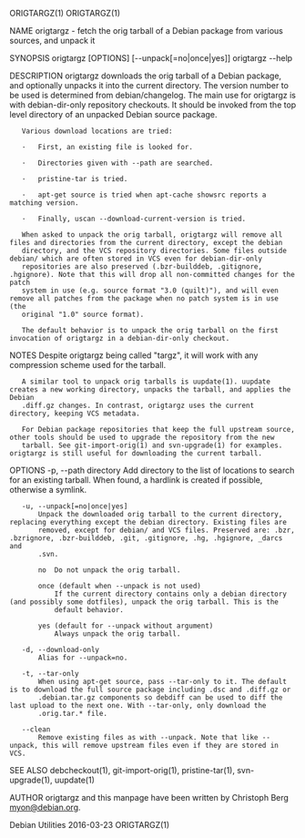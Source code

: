 ORIGTARGZ(1)                                                                                                                          ORIGTARGZ(1)

NAME
       origtargz - fetch the orig tarball of a Debian package from various sources, and unpack it

SYNOPSIS
       origtargz [OPTIONS] [--unpack[=no|once|yes]]
       origtargz --help

DESCRIPTION
       origtargz downloads the orig tarball of a Debian package, and optionally unpacks it into the current directory. The version number to be
       used is determined from debian/changelog. The main use for origtargz is with debian-dir-only repository checkouts. It should be invoked
       from the top level directory of an unpacked Debian source package.

       Various download locations are tried:

       ·   First, an existing file is looked for.

       ·   Directories given with --path are searched.

       ·   pristine-tar is tried.

       ·   apt-get source is tried when apt-cache showsrc reports a matching version.

       ·   Finally, uscan --download-current-version is tried.

       When asked to unpack the orig tarball, origtargz will remove all files and directories from the current directory, except the debian
       directory, and the VCS repository directories. Some files outside debian/ which are often stored in VCS even for debian-dir-only
       repositories are also preserved (.bzr-builddeb, .gitignore, .hgignore). Note that this will drop all non-committed changes for the patch
       system in use (e.g. source format "3.0 (quilt)"), and will even remove all patches from the package when no patch system is in use (the
       original "1.0" source format).

       The default behavior is to unpack the orig tarball on the first invocation of origtargz in a debian-dir-only checkout.

NOTES
       Despite origtargz being called "targz", it will work with any compression scheme used for the tarball.

       A similar tool to unpack orig tarballs is uupdate(1). uupdate creates a new working directory, unpacks the tarball, and applies the Debian
       .diff.gz changes. In contrast, origtargz uses the current directory, keeping VCS metadata.

       For Debian package repositories that keep the full upstream source, other tools should be used to upgrade the repository from the new
       tarball. See git-import-orig(1) and svn-upgrade(1) for examples. origtargz is still useful for downloading the current tarball.

OPTIONS
       -p, --path directory
           Add directory to the list of locations to search for an existing tarball.  When found, a hardlink is created if possible, otherwise a
           symlink.

       -u, --unpack[=no|once|yes]
           Unpack the downloaded orig tarball to the current directory, replacing everything except the debian directory. Existing files are
           removed, except for debian/ and VCS files. Preserved are: .bzr, .bzrignore, .bzr-builddeb, .git, .gitignore, .hg, .hgignore, _darcs and
           .svn.

           no  Do not unpack the orig tarball.

           once (default when --unpack is not used)
               If the current directory contains only a debian directory (and possibly some dotfiles), unpack the orig tarball. This is the
               default behavior.

           yes (default for --unpack without argument)
               Always unpack the orig tarball.

       -d, --download-only
           Alias for --unpack=no.

       -t, --tar-only
           When using apt-get source, pass --tar-only to it. The default is to download the full source package including .dsc and .diff.gz or
           .debian.tar.gz components so debdiff can be used to diff the last upload to the next one. With --tar-only, only download the
           .orig.tar.* file.

       --clean
           Remove existing files as with --unpack. Note that like --unpack, this will remove upstream files even if they are stored in VCS.

SEE ALSO
       debcheckout(1), git-import-orig(1), pristine-tar(1), svn-upgrade(1), uupdate(1)

AUTHOR
       origtargz and this manpage have been written by Christoph Berg <myon@debian.org>.

Debian Utilities                                                    2016-03-23                                                        ORIGTARGZ(1)
